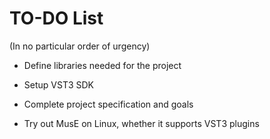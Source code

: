 # TO-DO List

(In no particular order of urgency)

- Define libraries needed for the project

- Setup VST3 SDK

- Complete project specification and goals

- Try out MusE on Linux, whether it supports VST3 plugins
